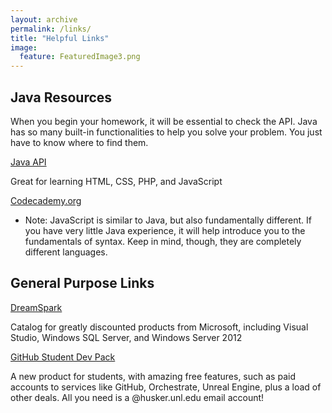 ```yaml
---
layout: archive
permalink: /links/
title: "Helpful Links"
image:
  feature: FeaturedImage3.png
---
```


## Java Resources

When you begin your homework, it will be essential to check the API. Java has so many built-in functionalities to help you solve your problem. You just have to know where to find them.

[Java API](http://docs.oracle.com/javase/7/docs/api)


Great for learning HTML, CSS, PHP, and JavaScript

[Codecademy.org](http://www.codecademy.com)

* Note: JavaScript is similar to Java, but also fundamentally different. If you have very little Java experience, it will help introduce you to the fundamentals of syntax. Keep in mind, though, they are completely different languages.

## General Purpose Links

[DreamSpark](http://www.dreamspark.com)

Catalog for greatly discounted products from Microsoft, including Visual Studio, Windows SQL Server, and Windows Server 2012

[GitHub Student Dev Pack](http://education.github.com/pack)

A new product for students, with amazing free features, such as paid accounts to services like GitHub, Orchestrate, Unreal Engine, plus a load of other deals. All you need is a @husker.unl.edu email account!
